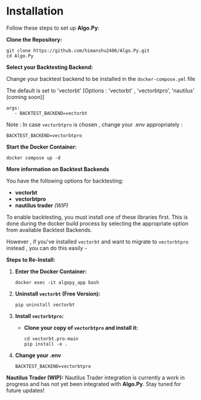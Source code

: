 <!-- File: installation.md -->
# Installation

Follow these steps to set up **Algo.Py**:

**Clone the Repository:**

   ```
   git clone https://github.com/himanshu2406/Algo.Py.git
   cd Algo.Py
   ```

**Select your Backtesting Backend:**

   Change your backtest backend to be installed in the `docker-compose.yml` file

   The default is set to 'vectorbt' [Options : 'vectorbt' , 'vectorbtpro', 'nautilus' (coming soon)]
   ```
   args:
      - BACKTEST_BACKEND=vectorbt
   ```

   Note : In case `vectorbtpro` is chosen , change your .env appropriately : 

   ```
   BACKTEST_BACKEND=vectorbtpro
   ```

**Start the Docker Container:**

   ```
   docker compose up -d
   ```

**More information on Backtest Backends**

   You have the following options for backtesting:
   - **vectorbt**
   - **vectorbtpro**
   - **nautilus trader** *(WIP)*

   To enable backtesting, you must install one of these libraries first.
   This is done during the docker build process by selecting the appropriate option from available Backtest Backends.

   However , if you've installed `vectorbt` and want to migrate to `vectorbtpro` instead , you can do this easily - 

   **Steps to Re-Install:**

   1. **Enter the Docker Container:**

      ```
      docker exec -it algopy_app bash
      ```

   2. **Uninstall `vectorbt` (Free Version):**

        ```
        pip uninstall vectorbt
        ```

   3. **Install `vectorbtpro`:**
      - **Clone your copy of `vectorbtpro` and install it:**
        ```
        cd vectorbt.pro-main
        pip install -e .
        ```
   
   4. **Change your .env**

      ```
      BACKTEST_BACKEND=vectorbtpro
      ```

   **Nautilus Trader (WIP):**
      Nautilus Trader integration is currently a work in progress and has not yet been integrated with **Algo.Py**. Stay tuned for future updates!
